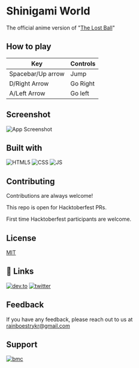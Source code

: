 
# Shinigami World

The official anime version of "[The Lost Ball](https://github.com/Gamesflow/The-Lost-Ball)"

## How to play 

|Key| Controls |
|--|--|
| Spacebar/Up arrow | Jump |
| D/Right Arrow | Go Right |
| A/Left Arrow | Go left |

## Screenshot

![App Screenshot](https://i.ibb.co/R42rgdC/Shinigami-World.png)

  
## Built with 

![HTML5](https://img.shields.io/badge/HTML5-E34F26?style=for-the-badge&logo=html5&logoColor=white)
![CSS](https://img.shields.io/badge/CSS3-1572B6?style=for-the-badge&logo=css3&logoColor=white)
![JS](https://img.shields.io/badge/JavaScript-323330?style=for-the-badge&logo=javascript&logoColor=F7DF1E)

  
## Contributing

Contributions are always welcome!

This repo is open for Hacktoberfest PRs. 

First time Hacktoberfest participants are welcome.



  
## License

[MIT](https://choosealicense.com/licenses/mit/)

  
## 🔗 Links

[![dev.to](https://img.shields.io/badge/dev.to-0A0A0A?style=for-the-badge&logo=devdotto&logoColor=white)](https://www.dev.to/abhirajb)
[![twitter](https://img.shields.io/badge/twitter-1DA1F2?style=for-the-badge&logo=twitter&logoColor=white)](https://twitter.com/rainboestrykr)

  
## Feedback

If you have any feedback, please reach out to us at rainboestrykr@gmail.com

  
## Support

[![bmc](https://img.shields.io/badge/Buy_Me_A_Coffee-FFDD00?style=for-the-badge&logo=buy-me-a-coffee&logoColor=black)](https://buymeacoffee.com/rainboestrykr)

  

